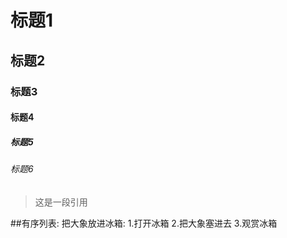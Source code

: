 # 标题1
## 标题2
### 标题3
#### 标题4
##### 标题5
###### 标题6

>这是一段引用

##有序列表:
把大象放进冰箱:
1.打开冰箱
2.把大象塞进去
3.观赏冰箱
